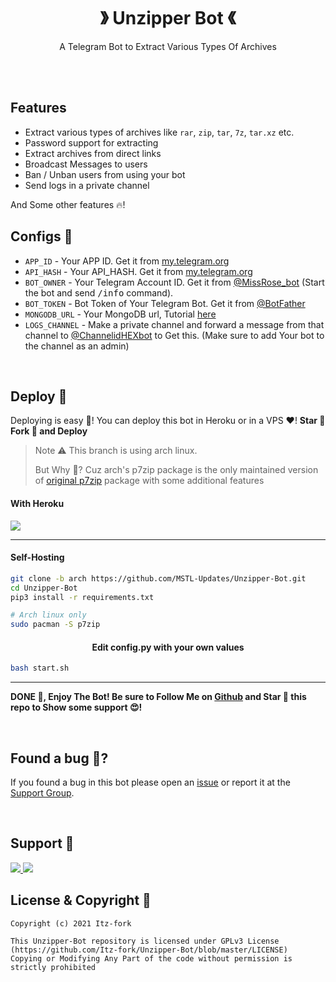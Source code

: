 <h1 align="center">》 Unzipper Bot 《</h1>

<p align="center">
  A Telegram Bot to Extract Various Types Of Archives
</p>

</br></br>


## Features

- Extract various types of archives like `rar`, `zip`, `tar`, `7z`, `tar.xz` etc.
- Password support for extracting
- Extract archives from direct links
- Broadcast Messages to users
- Ban / Unban users from using your bot
- Send logs in a private channel

And Some other features 🔥!


## Configs 📖

- `APP_ID` - Your APP ID. Get it from [my.telegram.org](my.telegram.org)
- `API_HASH` - Your API_HASH. Get it from [my.telegram.org](my.telegram.org)
- `BOT_OWNER` - Your Telegram Account ID. Get it from [@MissRose_bot](https://t.me/MissRose_bot) (Start the bot and send <samp>/info</samp> command).
- `BOT_TOKEN` - Bot Token of Your Telegram Bot. Get it from [@BotFather](https://t.me/BotFather)
- `MONGODB_URL` - Your MongoDB url, Tutorial [here](https://www.youtube.com/watch?v=0aYrJTfYBHU)
- `LOGS_CHANNEL` - Make a private channel and forward a message from that channel to [@ChannelidHEXbot](https://t.me/ChannelidHEXbot) to Get this. (Make sure to add Your bot to the channel as an admin)

</br>


## Deploy 👀

Deploying is easy 🤫! You can deploy this bot in Heroku or in a VPS ♥️! **Star 🌟 Fork 🍴 and Deploy**

> Note ⚠️
> This branch is using arch linux.
> 
> But Why 🤔? Cuz arch's p7zip package is the only maintained version of [original p7zip](http://p7zip.sourceforge.net/) package with some additional features

#### With Heroku

<a href="https://www.heroku.com/deploy?template=https://github.com/MSTL-Updates/Unzipper-Bot/tree/arch">
  <img src="https://www.herokucdn.com/deploy/button.svg">
</a>

---

#### Self-Hosting

```bash
git clone -b arch https://github.com/MSTL-Updates/Unzipper-Bot.git
cd Unzipper-Bot
pip3 install -r requirements.txt

# Arch linux only
sudo pacman -S p7zip
```

<h4 align="center">Edit config.py with your own values</h4>

```bash
bash start.sh
```

---

**DONE 🥳, Enjoy The Bot! Be sure to Follow Me on [Github](https://github.com/MSTL-Updates) and Star 🌟 this repo to Show some support 😍!**

</br>


## Found a bug 🐞?

If you found a bug in this bot please open an [issue](https://github.com/Itz-fork/Unzipper-Bot/issues) or report it at the [Support Group](#support).

</br>


## Support 💙

<a href="https://t.me/STLbotz">
  <img src="https://img.shields.io/badge/Updates_Channel-0a0a0a?style=for-the-badge&logo=telegram&logoColor=white">
</a>
<a href="https://t.me/MSTLsupport">
  <img src="https://img.shields.io/badge/Support_Group-0a0a0a?style=for-the-badge&logo=telegram&logoColor=white">
</a>

</br>


## License & Copyright 👮

```
Copyright (c) 2021 Itz-fork

This Unzipper-Bot repository is licensed under GPLv3 License (https://github.com/Itz-fork/Unzipper-Bot/blob/master/LICENSE)
Copying or Modifying Any Part of the code without permission is strictly prohibited
```
